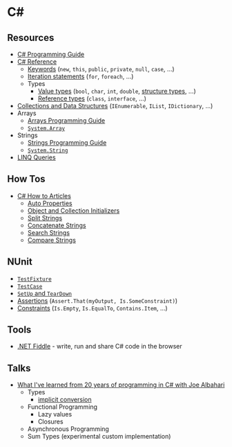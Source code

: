 # C\#

## Resources

- [C# Programming Guide](https://docs.microsoft.com/en-us/dotnet/csharp/programming-guide/)
- [C# Reference](https://docs.microsoft.com/en-us/dotnet/csharp/language-reference/)
    - [Keywords](https://docs.microsoft.com/en-us/dotnet/csharp/language-reference/keywords/)
      (`new`, `this`, `public`, `private`, `null`, `case`, …)
    - [Iteration statements](https://docs.microsoft.com/en-us/dotnet/csharp/language-reference/statements/iteration-statements)
      (`for`, `foreach`, …)
    - Types
        - [Value types](https://docs.microsoft.com/en-us/dotnet/csharp/language-reference/builtin-types/value-types)
          (`bool`, `char`, `int`, `double`, [structure types](https://docs.microsoft.com/en-us/dotnet/csharp/language-reference/builtin-types/struct), …)
        - [Reference types](https://docs.microsoft.com/en-us/dotnet/csharp/language-reference/keywords/reference-types)
          (`class`, `interface`, …)
- [Collections and Data Structures](https://docs.microsoft.com/en-us/dotnet/standard/collections/)
  (`IEnumerable`, `IList`, `IDictionary`, …)
- Arrays
    - [Arrays Programming Guide](https://docs.microsoft.com/en-us/dotnet/csharp/programming-guide/arrays/)
    - [`System.Array`](https://docs.microsoft.com/en-us/dotnet/api/system.array)
- Strings
    - [Strings Programming Guide](https://docs.microsoft.com/en-us/dotnet/csharp/programming-guide/strings/)
    - [`System.String`](https://docs.microsoft.com/en-us/dotnet/api/system.string)
- [LINQ Queries](https://docs.microsoft.com/en-us/dotnet/framework/data/adonet/ef/language-reference/queries-in-linq-to-entities#method-based-query-syntax)

## How Tos

- [C# How to Articles](https://docs.microsoft.com/en-us/dotnet/csharp/how-to/)
    - [Auto Properties](https://docs.microsoft.com/en-us/dotnet/csharp/programming-guide/classes-and-structs/how-to-implement-a-lightweight-class-with-auto-implemented-properties)
    - [Object and Collection Initializers](https://docs.microsoft.com/en-us/dotnet/csharp/programming-guide/classes-and-structs/object-and-collection-initializers)
    - [Split Strings](https://docs.microsoft.com/en-us/dotnet/csharp/how-to/parse-strings-using-split)
    - [Concatenate Strings](https://docs.microsoft.com/en-us/dotnet/csharp/how-to/concatenate-multiple-strings)
    - [Search Strings](https://docs.microsoft.com/en-us/dotnet/csharp/how-to/search-strings)
    - [Compare Strings](https://docs.microsoft.com/en-us/dotnet/csharp/how-to/compare-strings)

## NUnit

- [`TestFixture`](https://docs.nunit.org/articles/nunit/writing-tests/attributes/testfixture.html)
- [`TestCase`](https://docs.nunit.org/articles/nunit/writing-tests/attributes/testcase.html)
- [`SetUp` and `TearDown`](https://docs.nunit.org/articles/nunit/writing-tests/setup-teardown/index.html)
- [Assertions](https://docs.nunit.org/articles/nunit/writing-tests/assertions/assertion-models/constraint.html)
  (`Assert.That(myOutput, Is.SomeConstraint)`)
- [Constraints](https://docs.nunit.org/articles/nunit/writing-tests/constraints/Constraints.html)
  (`Is.Empty`, `Is.EqualTo`, `Contains.Item`, …)

## Tools

- [.NET Fiddle](https://dotnetfiddle.net/) - write, run and share C# code in the browser

## Talks

- [What I've learned from 20 years of programming in C# with Joe Albahari](https://www.youtube.com/watch?v=_TMZsPjoGJA)
  - Types
    - [implicit conversion](https://docs.microsoft.com/en-us/dotnet/csharp/language-reference/operators/user-defined-conversion-operators)
  - Functional Programming
    - Lazy values
    - Closures
  - Asynchronous Programming
  - Sum Types (experimental custom implementation)
